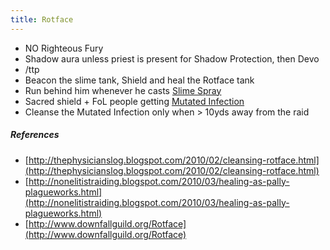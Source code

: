 ```yaml
---
title: Rotface
---
```

  * NO Righteous Fury
  * Shadow aura unless priest is present for Shadow Protection, then Devo
  * /ttp <slime tank>
  * Beacon the slime tank, Shield and heal the Rotface tank
  * Run behind him whenever he casts [Slime Spray](http://www.wowhead.com/spell=69508)
  * Sacred shield + FoL people getting [Mutated Infection](http://www.wowhead.com/spell=69674)
  * Cleanse the Mutated Infection only when > 10yds away from the raid


##### References
  * [http://thephysicianslog.blogspot.com/2010/02/cleansing-rotface.html](http://thephysicianslog.blogspot.com/2010/02/cleansing-rotface.html)
  * [http://nonelitistraiding.blogspot.com/2010/03/healing-as-pally-plagueworks.html](http://nonelitistraiding.blogspot.com/2010/03/healing-as-pally-plagueworks.html)
  * [http://www.downfallguild.org/Rotface](http://www.downfallguild.org/Rotface)
